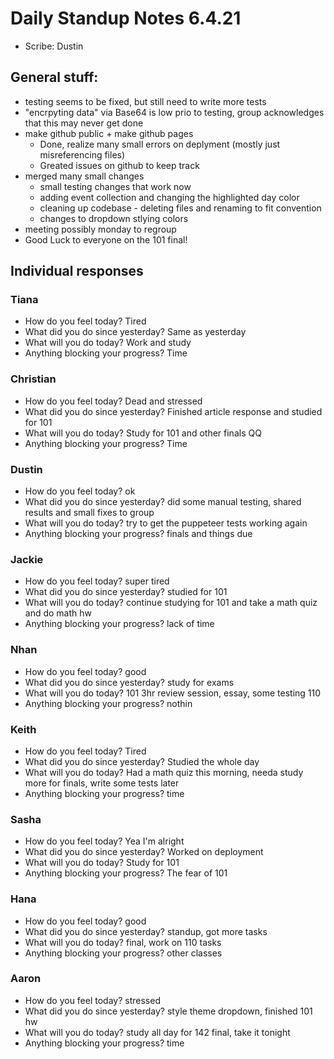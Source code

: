 # Daily Standup Notes 6.4.21
* Scribe: Dustin

## General stuff:
* testing seems to be fixed, but still need to write more tests
* "encrpyting data" via Base64 is low prio to testing, group acknowledges that this may never get done
* make github public + make github pages
  * Done, realize many small errors on deplyment (mostly just misreferencing files)
  * Greated issues on github to keep track
* merged many small changes
  * small testing changes that work now
  * adding event collection and changing the highlighted day color
  * cleaning up codebase - deleting files and renaming to fit convention
  * changes to dropdown stlying colors
* meeting possibly monday to regroup
* Good Luck to everyone on the 101 final! 


## Individual responses
### Tiana
* How do you feel today? Tired
* What did you do since yesterday? Same as yesterday
* What will you do today? Work and study
* Anything blocking your progress? Time

### Christian
* How do you feel today? Dead and stressed
* What did you do since yesterday? Finished article response and studied for 101
* What will you do today? Study for 101 and other finals QQ
* Anything blocking your progress? Time

### Dustin
* How do you feel today? ok
* What did you do since yesterday? did some manual testing, shared results and small fixes to group
* What will you do today? try to get the puppeteer tests working again
* Anything blocking your progress? finals and things due

### Jackie
* How do you feel today? super tired
* What did you do since yesterday? studied for 101
* What will you do today? continue studying for 101 and take a math quiz and do math hw
* Anything blocking your progress? lack of time

### Nhan
* How do you feel today? good
* What did you do since yesterday? study for exams
* What will you do today? 101 3hr review session, essay, some testing 110
* Anything blocking your progress? nothin

### Keith
* How do you feel today? Tired
* What did you do since yesterday? Studied the whole day
* What will you do today? Had a math quiz this morning, needa study more for finals, write some tests later
* Anything blocking your progress? time

### Sasha
* How do you feel today? Yea I'm alright
* What did you do since yesterday? Worked on deployment
* What will you do today? Study for 101
* Anything blocking your progress? The fear of 101

### Hana
* How do you feel today? good
* What did you do since yesterday? standup, got more tasks
* What will you do today? final, work on 110 tasks
* Anything blocking your progress? other classes

### Aaron 
* How do you feel today? stressed
* What did you do since yesterday? style theme dropdown, finished 101 hw
* What will you do today?  study all day for 142 final, take it tonight
* Anything blocking your progress? time
